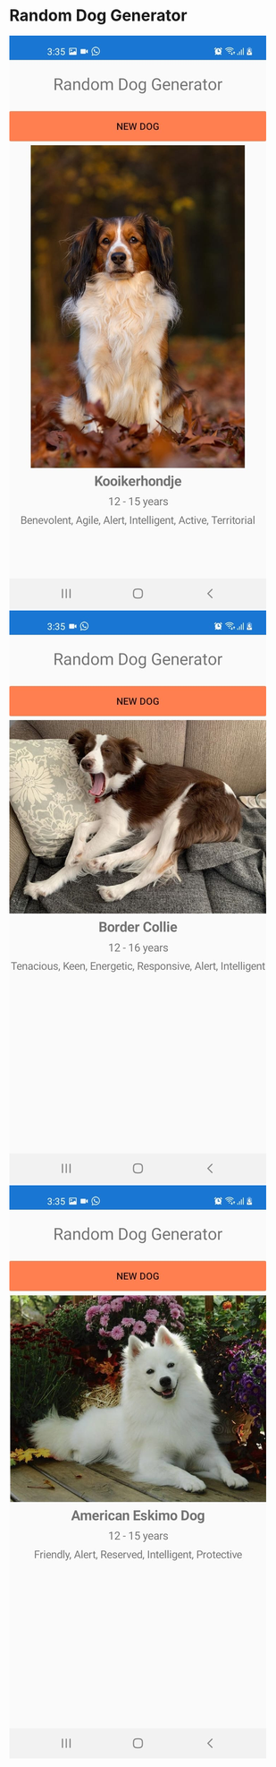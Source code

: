 # Random Dog Generator

![dog1](/screenshots/1.jpeg)
![dog2](/screenshots/2.jpeg)
![dog3](/screenshots/3.jpeg)
